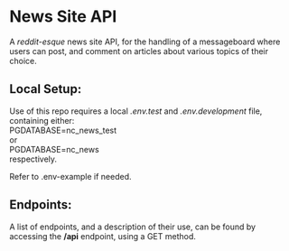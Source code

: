 # News Site API

A _reddit-esque_ news site API, for the handling of a messageboard where users can post, and comment on articles about various topics of their choice.

## Local Setup:

Use of this repo requires a local _.env.test_ and _.env.development_ file, containing either:\
PGDATABASE=nc_news_test\
or\
PGDATABASE=nc_news\
respectively.

Refer to .env-example if needed.

## Endpoints:

A list of endpoints, and a description of their use, can be found by accessing the **/api** endpoint, using a GET method.
